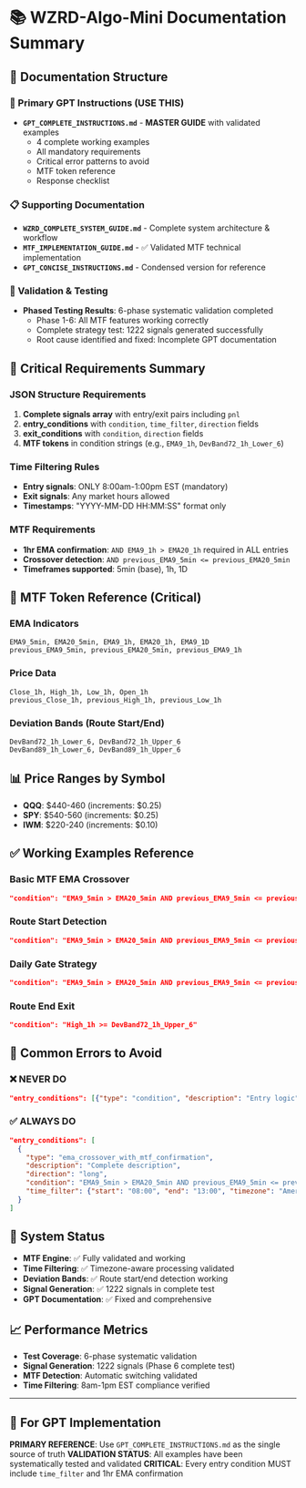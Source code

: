 # 📚 WZRD-Algo-Mini Documentation Summary

## 📁 Documentation Structure

### 🎯 Primary GPT Instructions (USE THIS)
- **`GPT_COMPLETE_INSTRUCTIONS.md`** - **MASTER GUIDE** with validated examples
  - 4 complete working examples
  - All mandatory requirements
  - Critical error patterns to avoid
  - MTF token reference
  - Response checklist

### 📋 Supporting Documentation
- **`WZRD_COMPLETE_SYSTEM_GUIDE.md`** - Complete system architecture & workflow
- **`MTF_IMPLEMENTATION_GUIDE.md`** - ✅ Validated MTF technical implementation
- **`GPT_CONCISE_INSTRUCTIONS.md`** - Condensed version for reference

### 🧪 Validation & Testing
- **Phased Testing Results**: 6-phase systematic validation completed
  - Phase 1-6: All MTF features working correctly
  - Complete strategy test: 1222 signals generated successfully
  - Root cause identified and fixed: Incomplete GPT documentation

## 🚨 Critical Requirements Summary

### JSON Structure Requirements
1. **Complete signals array** with entry/exit pairs including `pnl`
2. **entry_conditions** with `condition`, `time_filter`, `direction` fields
3. **exit_conditions** with `condition`, `direction` fields
4. **MTF tokens** in condition strings (e.g., `EMA9_1h`, `DevBand72_1h_Lower_6`)

### Time Filtering Rules
- **Entry signals**: ONLY 8:00am-1:00pm EST (mandatory)
- **Exit signals**: Any market hours allowed
- **Timestamps**: "YYYY-MM-DD HH:MM:SS" format only

### MTF Requirements
- **1hr EMA confirmation**: `AND EMA9_1h > EMA20_1h` required in ALL entries
- **Crossover detection**: `AND previous_EMA9_5min <= previous_EMA20_5min`
- **Timeframes supported**: 5min (base), 1h, 1D

## 🎯 MTF Token Reference (Critical)

### EMA Indicators
```
EMA9_5min, EMA20_5min, EMA9_1h, EMA20_1h, EMA9_1D
previous_EMA9_5min, previous_EMA20_5min, previous_EMA9_1h
```

### Price Data
```
Close_1h, High_1h, Low_1h, Open_1h
previous_Close_1h, previous_High_1h, previous_Low_1h
```

### Deviation Bands (Route Start/End)
```
DevBand72_1h_Lower_6, DevBand72_1h_Upper_6
DevBand89_1h_Lower_6, DevBand89_1h_Upper_6
```

## 📊 Price Ranges by Symbol
- **QQQ**: $440-460 (increments: $0.25)
- **SPY**: $540-560 (increments: $0.25)
- **IWM**: $220-240 (increments: $0.10)

## ✅ Working Examples Reference

### Basic MTF EMA Crossover
```json
"condition": "EMA9_5min > EMA20_5min AND previous_EMA9_5min <= previous_EMA20_5min AND EMA9_1h > EMA20_1h"
```

### Route Start Detection
```json
"condition": "EMA9_5min > EMA20_5min AND previous_EMA9_5min <= previous_EMA20_5min AND EMA9_1h > EMA20_1h AND Low_1h <= DevBand72_1h_Lower_6"
```

### Daily Gate Strategy
```json
"condition": "EMA9_5min > EMA20_5min AND previous_EMA9_5min <= previous_EMA20_5min AND EMA9_1h > EMA20_1h AND EMA9_1D > EMA20_1D"
```

### Route End Exit
```json
"condition": "High_1h >= DevBand72_1h_Upper_6"
```

## 🚨 Common Errors to Avoid

### ❌ NEVER DO
```json
"entry_conditions": [{"type": "condition", "description": "Entry logic"}]
```

### ✅ ALWAYS DO
```json
"entry_conditions": [
  {
    "type": "ema_crossover_with_mtf_confirmation",
    "description": "Complete description",
    "direction": "long",
    "condition": "EMA9_5min > EMA20_5min AND previous_EMA9_5min <= previous_EMA20_5min AND EMA9_1h > EMA20_1h",
    "time_filter": {"start": "08:00", "end": "13:00", "timezone": "America/New_York"}
  }
]
```

## 🔧 System Status
- **MTF Engine**: ✅ Fully validated and working
- **Time Filtering**: ✅ Timezone-aware processing validated
- **Deviation Bands**: ✅ Route start/end detection working
- **Signal Generation**: ✅ 1222 signals in complete test
- **GPT Documentation**: ✅ Fixed and comprehensive

## 📈 Performance Metrics
- **Test Coverage**: 6-phase systematic validation
- **Signal Generation**: 1222 signals (Phase 6 complete test)
- **MTF Detection**: Automatic switching validated
- **Time Filtering**: 8am-1pm EST compliance verified

---

## 🎯 For GPT Implementation

**PRIMARY REFERENCE**: Use `GPT_COMPLETE_INSTRUCTIONS.md` as the single source of truth
**VALIDATION STATUS**: All examples have been systematically tested and validated
**CRITICAL**: Every entry condition MUST include `time_filter` and 1hr EMA confirmation